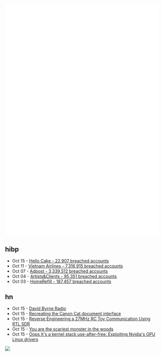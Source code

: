 ![Metrics](https://raw.githubusercontent.com/phixion/phixion/master/metrics.svg)

## hibp

<!--
for https://github.com/phixion/phixion/blob/main/.github/workflows/feeds.yml
-->
<!--START_SECTION:haveibeenpwnd-->
- Oct 15 - [Hello Cake - 22,907 breached accounts](https://haveibeenpwned.com/Breach/HelloCake)
- Oct 11 - [Vietnam Airlines - 7,316,915 breached accounts](https://haveibeenpwned.com/Breach/VietnamAirlines)
- Oct 07 - [Adpost - 3,339,512 breached accounts](https://haveibeenpwned.com/Breach/Adpost)
- Oct 04 - [Artists&Clients - 95,351 breached accounts](https://haveibeenpwned.com/Breach/ArtistsNClients)
- Oct 03 - [HomeRefill - 187,457 breached accounts](https://haveibeenpwned.com/Breach/HomeRefill)
<!--END_SECTION:haveibeenpwnd-->

## hn

<!--
for https://github.com/phixion/phixion/blob/main/.github/workflows/feeds.yml
-->
<!--START_SECTION:hn-->
- Oct 15 - [David Byrne Radio](https://www.davidbyrne.com/radio#filter=all&sortby=date:desc)
- Oct 15 - [Recreating the Canon Cat document interface](https://lab.alexanderobenauer.com/updates/the-jasper-report)
- Oct 15 - [Reverse Engineering a 27MHz RC Toy Communication Using RTL SDR](https://nitrojacob.wordpress.com/2025/09/03/reverse-engineering-a-27mhz-rc-toy-communication-using-rtl-sdr/)
- Oct 15 - [You are the scariest monster in the woods](https://jamie.ideasasylum.com/2025/10/15/you-are-the-scariest-monster-in-the-woods)
- Oct 15 - [Oops It's a kernel stack use-after-free: Exploiting Nvidia's GPU Linux drivers](https://blog.quarkslab.com/./nvidia_gpu_kernel_vmalloc_exploit.html)
<!--END_SECTION:hn-->

<!--
for https://yhype.me
-->
![](https://hit.yhype.me/github/profile?user_id=13013670)
